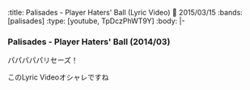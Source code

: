 :title: Palisades - Player Haters' Ball (Lyric Video)
:date: 2015/03/15
:bands: [palisades]
:type: [youtube, TpDczPhWT9Y]
:body: |-
  ### Palisades - Player Haters' Ball (2014/03)
  
  パパパパパリセーズ！

  このLyric Videoオシャレですね
